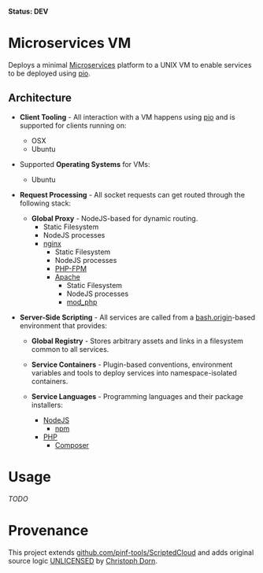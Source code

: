 **Status: DEV**

Microservices VM
================

Deploys a minimal [Microservices](http://en.wikipedia.org/wiki/Microservices) platform to a UNIX VM to enable services to be deployed using [pio](https://github.com/pinf-io/io.pinf.pio).


Architecture
------------

  * **Client Tooling** - All interaction with a VM happens using [pio](https://github.com/pinf-io/io.pinf.pio) and is supported for clients running on:

    * OSX
    * Ubuntu

  * Supported **Operating Systems** for VMs:

    * Ubuntu

  * **Request Processing** - All socket requests can get routed through the following stack:

    * **Global Proxy** - NodeJS-based for dynamic routing.
      * Static Filesystem
      * NodeJS processes
      * [nginx](http://nginx.org/)
        * Static Filesystem
        * NodeJS processes
        * [PHP-FPM](http://php.net/manual/en/install.fpm.php)
        * [Apache](http://httpd.apache.org/)
          * Static Filesystem
          * NodeJS processes
          * [mod_php](http://php.net/manual/en/security.apache.php)

  * **Server-Side Scripting** - All services are called from a [bash.origin](https://github.com/bash-origin/bash.origin)-based environment that provides:

    * **Global Registry** - Stores arbitrary assets and links in a filesystem common to all services.

    * **Service Containers** - Plugin-based conventions, environment variables and tools to deploy services into namespace-isolated containers.

    * **Service Languages** - Programming languages and their package installers:

      * [NodeJS](http://nodejs.org)
        * [npm](http://npmjs.org)
      * [PHP](http://php.net)
        * [Composer](https://getcomposer.org/)


Usage
=====

*TODO*


Provenance
==========

This project extends [github.com/pinf-tools/ScriptedCloud](https://github.com/pinf-tools/ScriptedCloud) and adds original source logic [UNLICENSED](http://unlicense.org/) by [Christoph Dorn](http://christophdorn.com).
